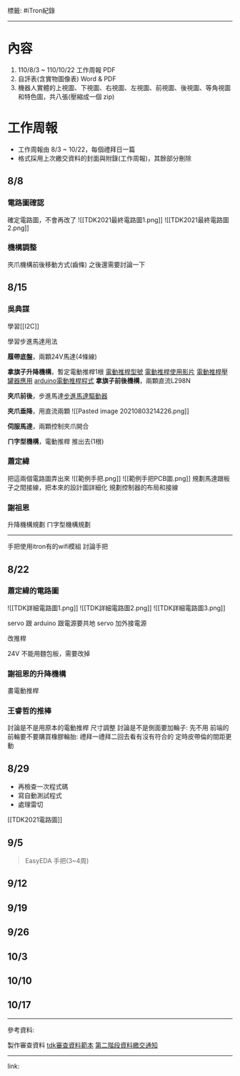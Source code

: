 標籤: #iTron紀錄 

---

# 內容

1. 110/8/3 ~ 110/10/22 工作周報 PDF
2. 自評表(含實物圖像表) Word & PDF
3. 機器人實體的上視圖、下視圖、右視圖、左視圖、前視圖、後視圖、等角視圖和特色圖，共八張(壓縮成一個 zip)

# 工作周報

- 工作周報由 8/3 ~ 10/22，每個禮拜日一篇
- 格式採用上次繳交資料的封面與附錄(工作周報)，其餘部分刪除

## 8/8

### 電路圖確認

確定電路圖，不會再改了
![[TDK2021最終電路圖1.png]]
![[TDK2021最終電路圖2.png]]

### 機構調整

夾爪機構前後移動方式(齒條)
之後還需要討論一下

## 8/15

### 吳典謀

學習[[I2C]]

學習步進馬達用法

**履帶底盤**，兩顆24V馬達(4條線)

**拿旗子升降機構**，暫定電動推桿1根
[電動推桿型號](https://world.taobao.com/item/6304854928.htm?fbclid=IwAR3rPMY4jaJOLJuuyeVR_8xFkD4DpuAVdmCy-TvOKuShWwLf0nJ379tmdoo)
[電動推桿使用影片](https://www.youtube.com/watch?v=kiOhdgFtf3E)
[電動推桿壓罐器應用](https://vmaker.tw/archives/12584?fbclid=IwAR3x61S7GzihDL6DeBye9Zc6YE-ZvRH5KsOnOSQGfm1jmVNtYpa1cMoMrhU)
[arduino電動推桿程式](https://www.robofun.net/forum/forum.php?mod=viewthread&tid=45014&extra=&fbclid=IwAR2O31yHOYakQBcTay8bdjweYzfiaCiDsyRWhEA5EqxogH8Xb1JYg7SOEn4)
**拿旗子前後機構**，兩顆直流L298N

**夾爪前後**，步進馬達[步進馬達驅動器](https://shopee.tw/TB6560-3A-42-57%E6%AD%A5%E9%80%B2%E9%A6%AC%E9%81%94%E9%A9%85%E5%8B%95%E5%99%A8-%E9%A9%85%E5%8B%95%E6%9D%BF-%E5%96%AE%E8%BB%B8%E6%8E%A7%E5%88%B6%E5%99%A8-10%E6%AA%94%E9%9B%BB%E6%B5%81-i.53570320.1568645168?adsid=0&campaignid=0&position=-1)

**夾爪垂降**，用直流兩顆
![[Pasted image 20210803214226.png]]

**伺服馬達**，兩顆控制夾爪開合

**ㄇ字型機構**，電動推桿 推出去(1根)

### 蕭定緯

把這兩個電路圖弄出來
![[範例手把.png]]
![[範例手把PCB圖.png]]
規劃馬達跟板子之間接線，把本來的設計圖詳細化
規劃控制器的布局和接線

### 謝祖恩

升降機構規劃
ㄇ字型機構規劃

---

手把使用itron有的wifi模組
討論手把

## 8/22

### 蕭定緯的電路圖

![[TDK詳細電路圖1.png]]
![[TDK詳細電路圖2.png]]
![[TDK詳細電路圖3.png]]

servo 跟 arduino 跟電源要共地
servo 加外接電源

改推桿

24V 不能用麵包板，需要改掉

### 謝祖恩的升降機構

畫電動推桿

### 王睿哲的推棒

討論是不是用原本的電動推桿
尺寸調整
討論是不是側面要加輪子: 先不用
前端的前輪要不要購買橡膠輪胎: 禮拜一禮拜二回去看有沒有符合的
定時皮帶倫的間距更動

## 8/29

- 再檢查一次程式碼
- 寫自動測試程式
- 處理雷切

[[TDK2021電路圖]]

## 9/5

> EasyEDA
> 手把(3~4周)

## 9/12

## 9/19

## 9/26

## 10/3

## 10/10

## 10/17


---

參考資料:

製作審查資料
[tdk審查資料範本](https://tdk.stust.edu.tw/index.php?inter=module&id=9)
[第二階段資料繳交通知](https://tdk.stust.edu.tw/index.php?inter=news&id=88)

---

link:

